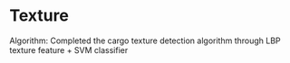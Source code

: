 # Texture
Algorithm: 	Completed the cargo texture detection algorithm through LBP texture feature + SVM classifier
